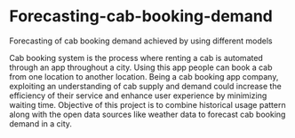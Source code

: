 # Forecasting-cab-booking-demand
Forecasting of cab booking demand achieved by using different models

Cab booking system is the process where renting a cab is automated through an app throughout a city. Using this app people can book a cab from one location to another location. Being a cab booking app company, exploiting an understanding of cab supply and demand could increase the efficiency of their service and enhance user experience by minimizing waiting time.
Objective of this project is to combine historical usage pattern along with the open data sources like weather data to forecast cab booking demand in a city.
